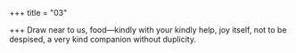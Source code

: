 +++
title = "03"

+++
Draw near to us, food—kindly with your kindly help,
joy itself, not to be despised, a very kind companion without duplicity. 